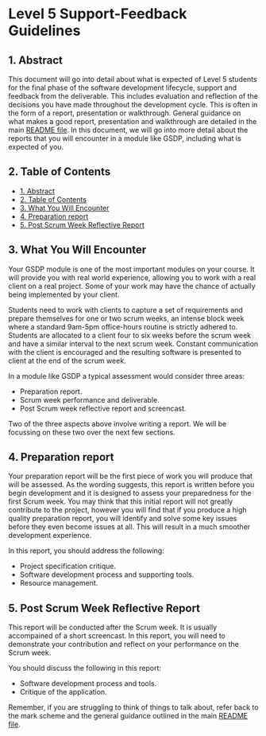# Level 5 Support-Feedback Guidelines  <!-- omit in toc -->

## 1. Abstract

This document will go into detail about what is expected of Level 5 students for the final phase of the software development lifecycle, support and feedback from the deliverable. This includes evaluation and reflection of the decisions you have made throughout the development cycle. This is often in the form of a report, presentation or walkthrough. General guidance on what makes a good report, presentation and walkthrough are detailed in the main [README file](../README.md). In this document, we will go into more detail about the reports that you will encounter in a module like GSDP, including what is expected of you.

## 2. Table of Contents

- [1. Abstract](#1-abstract)
- [2. Table of Contents](#2-table-of-contents)
- [3. What You Will Encounter](#3-what-you-will-encounter)
- [4. Preparation report](#4-preparation-report)
- [5. Post Scrum Week Reflective Report](#5-post-scrum-week-reflective-report)

## 3. What You Will Encounter

Your GSDP module is one of the most important modules on your course. It will provide you with real world experience, allowing you to work with a real client on a real project. Some of your work may have the chance of actually being implemented by your client.

Students need to work with clients to capture a set of requirements and prepare themselves for one or two scrum weeks, an intense block week where a standard 9am-5pm office-hours routine is strictly adhered to.
Students are allocated to a client four to six weeks before the scrum week and have a similar interval to the next scrum week.
Constant communication with the client is encouraged and the resulting software is presented to client at the end of the scrum week.

In a module like GSDP a typical assessment would consider three areas:

- Preparation report.
- Scrum week performance and deliverable.
- Post Scrum week reflective report and screencast.

Two of the three aspects above involve writing a report. 
We will be focussing on these two over the next few sections.

## 4. Preparation report

Your preparation report will be the first piece of work you will produce that will be assessed. As the wording suggests, this report is written before you begin development and it is designed to assess your preparedness for the first Scrum week.
You may think that this initial report will not greatly contribute to the project, however you will find that if you produce a high quality preparation report, you will identify and solve some key issues before they even become issues at all. This will result in a much smoother development experience.

In this report, you should address the following:

- Project specification critique.
- Software development process and supporting tools.
- Resource management.

## 5. Post Scrum Week Reflective Report

This report will be conducted after the Scrum week. It is usually accompained of a short screencast.
In this report, you will need to demonstrate your contribution and reflect on your performance on the Scrum week.

You should discuss the following in this report:

- Software development process and tools.
- Critique of the application.

Remember, if you are struggling to think of things to talk about, refer back to the mark scheme and the general guidance outlined in the main [README file](../README.md).
